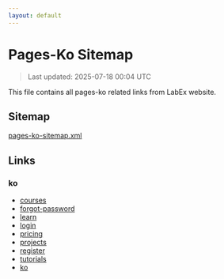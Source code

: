 ```yaml
---
layout: default
---
```


# Pages-Ko Sitemap

> Last updated: 2025-07-18 00:04 UTC

This file contains all pages-ko related links from LabEx website.

## Sitemap

[pages-ko-sitemap.xml](https://labex.io/pages-ko-sitemap.xml)

## Links


### ko

- [courses](https://labex.io/ko/courses)
- [forgot-password](https://labex.io/ko/forgot-password)
- [learn](https://labex.io/ko/learn)
- [login](https://labex.io/ko/login)
- [pricing](https://labex.io/ko/pricing)
- [projects](https://labex.io/ko/projects)
- [register](https://labex.io/ko/register)
- [tutorials](https://labex.io/ko/tutorials)
- [ko](https://labex.io/ko)
